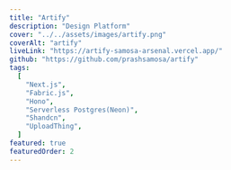 ```yaml
---
title: "Artify"
description: "Design Platform"
cover: "../../assets/images/artify.png"
coverAlt: "artify"
liveLink: "https://artify-samosa-arsenal.vercel.app/"
github: "https://github.com/prashsamosa/artify"
tags:
  [
    "Next.js",
    "Fabric.js",
    "Hono",
    "Serverless Postgres(Neon)",
    "Shandcn",
    "UploadThing",
  ]
featured: true
featuredOrder: 2
---
```

